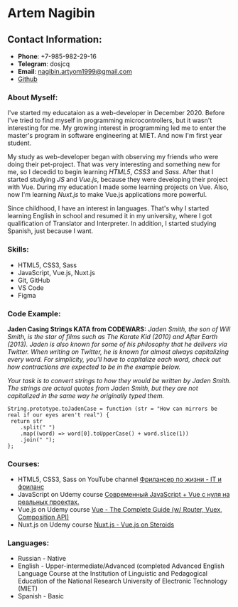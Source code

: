 # Artem Nagibin

## Contact Information:
* **Phone**: +7-985-982-29-16
* **Telegram**: dosjcq
* **Email**: nagibin.artyom1999@gmail.com
* [Github](https://github.com/dosjcq)

### About Myself:
I've started my educataion as a web-developer in December 2020. Before I've tried to find myself in programming microcontrollers, but it wasn't interesting for me. My growing interest in programming led me to enter the master's program in software engineering at MIET. And now I'm first year student.

My study as web-developer began with observing my friends who were doing their pet-project. That was very interesting and something new for me, so I decedid to begin learning *HTML5*, *CSS3* and *Sass*. After that I started studying *JS* and *Vue.js*, because they were developing their project with Vue. During my education I made some learning projects on Vue. Also, now I'm learning *Nuxt.js* to make Vue.js applications more powerful.

Since childhood, I have an interest in languages. That's why I started learning English in school and resumed it in my university, where I got qualification of Translator and Interpreter. In addition, I started studying Spanish, just because I want.
### Skills:
* HTML5, CSS3, Sass
* JavaScript, Vue.js, Nuxt.js
* Git, GitHub
* VS Code
* Figma
### Code Example:
**Jaden Casing Strings KATA from CODEWARS:** *Jaden Smith, the son of Will Smith, is the star of films such as The Karate Kid (2010) and After Earth (2013). Jaden is also known for some of his philosophy that he delivers via Twitter. When writing on Twitter, he is known for almost always capitalizing every word. For simplicity, you'll have to capitalize each word, check out how contractions are expected to be in the example below.*

*Your task is to convert strings to how they would be written by Jaden Smith. The strings are actual quotes from Jaden Smith, but they are not capitalized in the same way he originally typed them.*
```
String.prototype.toJadenCase = function (str = "How can mirrors be real if our eyes aren't real") {
 return str
    .split(" ")
    .map((word) => word[0].toUpperCase() + word.slice(1))
    .join(" ");
};
```
### Courses:
* HTML5, CSS3, Sass on YouTube channel [Фрилансер по жизни - IT и фриланс](https://www.youtube.com/c/FreelancerLifeStyle)
* JavaScript on Udemy course [Современный JavaScript + Vue с нуля на реальных проектах.](https://www.udemy.com/course/modern-javascript-from-beginning/)
* Vue.js on Udemy course [Vue - The Complete Guide (w/ Router, Vuex, Composition API)](https://www.udemy.com/course/vuejs-2-the-complete-guide/)
* Nuxt.js on Udemy course [Nuxt.js - Vue.js on Steroids](https://www.udemy.com/course/nuxtjs-vuejs-on-steroids/)
### Languages:
* Russian - Native
* English - Upper-intermediate/Advanced (completed Advanced English Language Course at the Institution of Linguistic and Pedagogical Education of the National Research University of Electronic Technology (MIET) 
* Spanish - Basic
